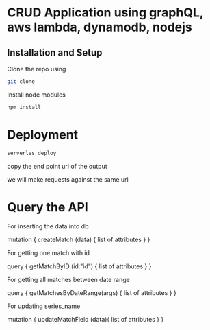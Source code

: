 # CRUD Application using graphQL, aws lambda, dynamodb, nodejs

## Installation and Setup

Clone the repo using 

```bash
git clone 
```

Install node modules
```bash
npm install
```
# Deployment

```bash
serverles deploy
```
copy the end point url of the output

we will make requests against the same url

# Query the API

For inserting the data into db

mutation {
      createMatch (data) {
        list of attributes 
      }
    }


For getting one match with id

query {
      getMatchByID (id:"id") {
       list of attributes
      }
    }


For getting all matches between date range

query {
      getMatchesByDateRange(args) {
        list of attributes
      }
    }


For updating series_name

mutation {
      updateMatchField (data){
          list of attributes
      }
    }


